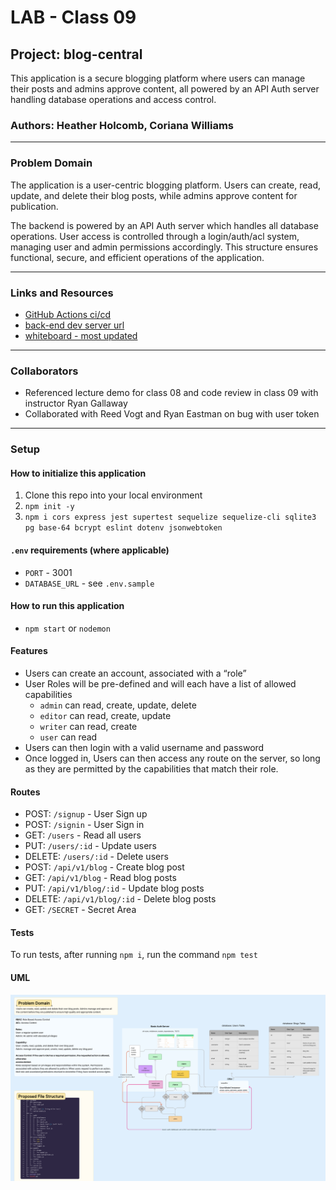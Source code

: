 # LAB - Class 09

## Project: blog-central

This application is a secure blogging platform where users can manage their posts and admins approve content, all powered by an API Auth server handling database operations and access control.

### Authors: Heather Holcomb, Coriana Williams

***

### Problem Domain

The application is a user-centric blogging platform. Users can create, read, update, and delete their blog posts, while admins approve content for publication.

The backend is powered by an API Auth server which handles all database operations. User access is controlled through a login/auth/acl system, managing user and admin permissions accordingly. This structure ensures functional, secure, and efficient operations of the application.

***

### Links and Resources

- [GitHub Actions ci/cd](https://github.com/Coriana1/blog-central/actions)
- [back-end dev server url](https://blog-central-8tl0.onrender.com)
- [whiteboard - most updated](https://www.figma.com/file/LmkZ4QxH40tRryEP8EIPrf/Whiteboard-401d53?type=whiteboard&node-id=0-1&t=OUylahCHN0KedxYL-0)

***

### Collaborators

- Referenced lecture demo for class 08 and code review in class 09 with instructor Ryan Gallaway
- Collaborated with Reed Vogt and Ryan Eastman on bug with user token 

***

### Setup

#### How to initialize this application 
1. Clone this repo into your local environment
2. `npm init -y`
3. `npm i cors express jest supertest sequelize sequelize-cli sqlite3 pg base-64 bcrypt eslint dotenv jsonwebtoken`

#### `.env` requirements (where applicable)

- `PORT` - 3001
- `DATABASE_URL` - see `.env.sample`

#### How to run this application

- `npm start` or `nodemon`

#### Features

- Users can create an account, associated with a “role”
- User Roles will be pre-defined and will each have a list of allowed capabilities
    - `admin` can read, create, update, delete
    - `editor` can read, create, update
    - `writer` can read, create
    - `user` can read
- Users can then login with a valid username and password
- Once logged in, Users can then access any route on the server, so long as they are permitted by the capabilities that match their role.

#### Routes

- POST: `/signup` - User Sign up
- POST: `/signin` - User Sign in
- GET: `/users` - Read all users
- PUT: `/users/:id` - Update users
- DELETE: `/users/:id` - Delete users
- POST: `/api/v1/blog` - Create blog post
- GET: `/api/v1/blog` - Read blog posts
- PUT: `/api/v1/blog/:id` - Update blog posts
- DELETE: `/api/v1/blog/:id` - Delete blog posts
- GET: `/SECRET` - Secret Area

#### Tests

To run tests, after running `npm i`, run the command `npm test`

#### UML
![UML image](./assests/lab9UML.png)
